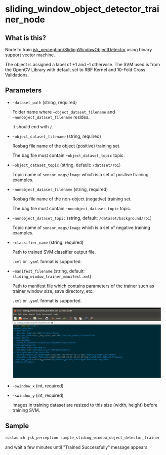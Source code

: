 # sliding_window_object_detector_trainer_node

## What is this?
Node to train [jsk_perception/SlidingWindowObjectDetector](sliding_window_object_detector.md)
using binary support vector machine.

The object is assigned a label of +1 and -1 otherwise.
The SVM used is from the OpenCV Library with default set to RBF Kernel and 10-Fold Cross Validations.

## Parameters
* `~dataset_path` (string, required)

  Folder name where `~object_dataset_filename` and `~nonobject_dataset_filename` resides.

  It should end with `/`.

* `~object_dataset_filename` (string, required)

   Rosbag file name of the object (positive) training set.

   The bag file must contain `~object_dataset_topic` topic.

* `~object_dataset_topic` (string, default: `/dataset/roi`)

  Topic name of `sensor_msgs/Image` which is a set of positive training examples.

* `~nonobject_dataset_filename` (string, required)

   Rosbag file name of the non-object (negative) training set.

   The bag file must contain `~nonobject_dataset_topic` topic.

* `~nonobject_dataset_topic` (string, default: `/dataset/background/roi`)

  Topic name of `sensor_msgs/Image` which is a set of negative training examples.

* `~classifier_name` (string, required)

   Path to trained SVM classifier output file.

   `.xml` or `.yaml` format is supported.

* `~manifest_filename` (string, default: `sliding_window_trainer_manifest.xml`)

   Path to manifest file which contains parameters of the trainer
   such as trainer window size, save directory, etc.

   `.xml` or `.yaml` format is supported.

   ![](images/trainer_manifest.png)

* `~swindow_x` (int, required)
* `~swindow_y` (int, required)

   Images in training dataset are resized to this size (width, height)
   before training SVM.

## Sample

```bash
roslaunch jsk_perception sample_sliding_window_object_detector_trainer.launch
```

and wait a few minutes until "Trained Successfully" message appears.

